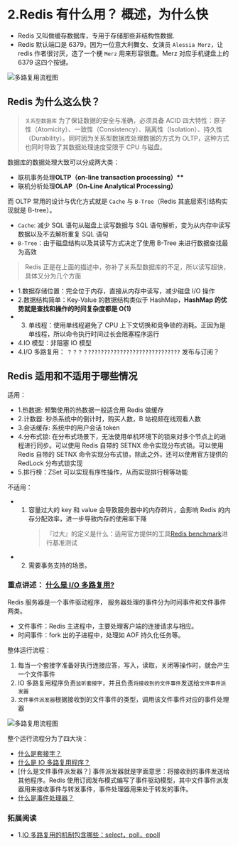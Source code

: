 # 2.Redis 有什么用？ 概述，为什么快

- Redis 又叫做缓存数据库，专用于存储那些非结构性数据.
- Redis 默认端口是 6379。因为一位意大利舞女、女演员 `Alessia Merz`，让 redis 作者很讨厌，造了一个梗 `Merz` 用来形容很蠢。Merz 对应手机键盘上的 6379 这四个按键。

![多路复用流程图](/assets/img/philly-magic-garden.jpg "Magic Gardens")

## Redis 为什么这么快？

> `关系型数据库` 为了保证数据的安全与准确，必须具备 ACID 四大特性：原子性（Atomicity）、一致性（Consistency）、隔离性（Isolation）、持久性（Durability）。同时因为关系型数据库处理数据的方式为 OLTP，这种方式也同时导致了其数据处理速度受限于 CPU 与磁盘。

数据库的数据处理大致可以分成两大类：

- 联机事务处理**OLTP（on-line transaction processing）\*\***
- 联机分析处理**OLAP（On-Line Analytical Processing）**

而 OLTP 常用的设计与优化方式就是 `Cache` 与 `B-Tree`（Redis 其底层索引结构实现就是 B-tree）。

- `Cache`: 减少 SQL 语句从磁盘上读写数据与 SQL 语句解析，变为从内存中读写数据以及不去解析重复 SQL 语句
- `B-Tree`：由于磁盘结构以及其读写方式决定了使用 B-Tree 来进行数据查找最为高效

> Redis 正是在上面的描述中，弥补了关系型数据库的不足，所以读写超快，具体又分为几个方面

- 1.数据存储位置：完全位于内存，直接从内存中读写，减少磁盘 I/O 操作
- 2.数据结构简单：Key-Value 的数据结构类似于 HashMap，**HashMap 的优势就是查找和操作的时间复杂度都是 O(1)**
- 3. 单线程：使用单线程避免了 CPU 上下文切换和竞争锁的消耗。正因为是单线程，所以命令执行时间过长会阻塞程序运行
- 4.IO 模型：非阻塞 IO 模型
- 4.I/O 多路复用： `？？？？?????????????????????????????` 发布与订阅？

## Redis 适用和不适用于哪些情况

适用：

- 1.热数据: 频繁使用的热数据一般适合用 Redis 做缓存
- 2.计数器: 秒杀系统中的倒计时，购买人数，B 站视频在线观看人数
- 3.会话缓存: 系统中的用户会话 token
- 4.分布式锁: 在分布式场景下，无法使用单机环境下的锁来对多个节点上的进程进行同步。可以使用 Redis 自带的 SETNX 命令实现分布式锁。可以使用 Redis 自带的 SETNX 命令实现分布式锁，除此之外，还可以使用官方提供的 RedLock 分布式锁实现
- 5.排行榜：ZSet 可以实现有序性操作，从而实现排行榜等功能

不适用：

- 1. 容量过大的 key 和 value 会导致服务器中的内存碎片，会影响 Redis 的内存分配效率，进一步导致内存的使用率下降
     > 『过大』的定义是什么：适用官方提供的工具[Redis benchmark](https://redis.io/docs/reference/optimization/benchmarks/)进行基准测试
- 2. 需要事务支持的场景。

### 重点讲述： [什么是 I/O 多路复用?](https://cloud.tencent.com/developer/article/1680732)

Redis 服务器是一个事件驱动程序， 服务器处理的事件分为时间事件和文件事件两类。

- 文件事件：Redis 主进程中，主要处理客户端的连接请求与相应。
- 时间事件：fork 出的子进程中，处理如 AOF 持久化任务等。

整体运行流程：

1. 每当一个套接字准备好执行连接应答，写入，读取，关闭等操作时，就会产生一个文件事件
2. IO 多路复用程序负责`监听套接字`，并且负责`将接收到的文件事件`发送给`文件事件派发器`
3. `文件事件派发器`根据接收到的文件事件的类型，调用该文件事件对应的事件处理器

![多路复用流程图](/assets/img/philly-magic-garden.jpg "Magic Gardens")

整个运行流程分为了四大块：

- [什么是套接字？](http://c.biancheng.net/view/1210.html)
- [什么是 IO 多路复用程序？](https://zhuanlan.zhihu.com/p/150972878)
- [什么是文件事件派发器？] 事件派发器就是字面意思：将接收到的事件发送给其他程序。Redis 使用订阅发布模式编写了事件驱动模型，其中文件事件派发器用来接收事件与转发事件，事件处理器用来处于转发的事件。
- [什么是事件处理器？](https://www.cnblogs.com/xiaowei123/p/13118176.html)

### 拓展阅读

- 1.[IO 多路复用的机制包含哪些：select，poll，epoll](https://cloud.tencent.com/developer/article/1680732)
